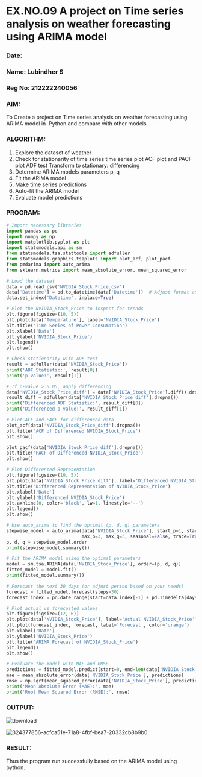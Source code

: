 # EX.NO.09        A project on Time series analysis on weather forecasting using ARIMA model 
### Date: 
### Name: Lubindher S
### Reg No: 212222240056
### AIM:
To Create a project on Time series analysis on weather forecasting using ARIMA model in  Python and compare with other models.
### ALGORITHM:
1. Explore the dataset of weather 
2. Check for stationarity of time series time series plot
   ACF plot and PACF plot
   ADF test
   Transform to stationary: differencing
3. Determine ARIMA models parameters p, q
4. Fit the ARIMA model
5. Make time series predictions
6. Auto-fit the ARIMA model
7. Evaluate model predictions
### PROGRAM:
```python
# Import necessary libraries
import pandas as pd
import numpy as np
import matplotlib.pyplot as plt
import statsmodels.api as sm
from statsmodels.tsa.stattools import adfuller
from statsmodels.graphics.tsaplots import plot_acf, plot_pacf
from pmdarima import auto_arima
from sklearn.metrics import mean_absolute_error, mean_squared_error

# Load the dataset
data = pd.read_csv('NVIDIA_Stock_Price.csv')
data['Datetime'] = pd.to_datetime(data['Datetime'])  # Adjust format as per your data
data.set_index('Datetime', inplace=True)

# Plot the NVIDIA_Stock_Price to inspect for trends
plt.figure(figsize=(10, 5))
plt.plot(data['Temperature'], label='NVIDIA_Stock_Price')
plt.title('Time Series of Power Consumption')
plt.xlabel('Date')
plt.ylabel('NVIDIA_Stock_Price')
plt.legend()
plt.show()

# Check stationarity with ADF test
result = adfuller(data['NVIDIA_Stock_Price'])
print('ADF Statistic:', result[0])
print('p-value:', result[1])

# If p-value > 0.05, apply differencing
data['NVIDIA_Stock_Price_diff'] = data['NVIDIA_Stock_Price'].diff().dropna()
result_diff = adfuller(data['NVIDIA_Stock_Price_diff'].dropna())
print('Differenced ADF Statistic:', result_diff[0])
print('Differenced p-value:', result_diff[1])

# Plot ACF and PACF for differenced data
plot_acf(data['NVIDIA_Stock_Price_diff'].dropna())
plt.title('ACF of Differenced NVIDIA_Stock_Price')
plt.show()

plot_pacf(data['NVIDIA_Stock_Price_diff'].dropna())
plt.title('PACF of Differenced NVIDIA_Stock_Price')
plt.show()

# Plot Differenced Representation
plt.figure(figsize=(10, 5))
plt.plot(data['NVIDIA_Stock_Price_diff'], label='Differenced NVIDIA_Stock_Price', color='red')
plt.title('Differenced Representation of NVIDIA_Stock_Price')
plt.xlabel('Date')
plt.ylabel('Differenced NVIDIA_Stock_Price')
plt.axhline(0, color='black', lw=1, linestyle='--')
plt.legend()
plt.show()

# Use auto_arima to find the optimal (p, d, q) parameters
stepwise_model = auto_arima(data['NVIDIA_Stock_Price'], start_p=1, start_q=1,
                            max_p=3, max_q=3, seasonal=False, trace=True)
p, d, q = stepwise_model.order
print(stepwise_model.summary())

# Fit the ARIMA model using the optimal parameters
model = sm.tsa.ARIMA(data['NVIDIA_Stock_Price'], order=(p, d, q))
fitted_model = model.fit()
print(fitted_model.summary())

# Forecast the next 30 days (or adjust period based on your needs)
forecast = fitted_model.forecast(steps=30)
forecast_index = pd.date_range(start=data.index[-1] + pd.Timedelta(days=1), periods=30, freq='D')

# Plot actual vs forecasted values
plt.figure(figsize=(12, 6))
plt.plot(data['NVIDIA_Stock_Price'], label='Actual NVIDIA_Stock_Price')
plt.plot(forecast_index, forecast, label='Forecast', color='orange')
plt.xlabel('Date')
plt.ylabel('NVIDIA_Stock_Price')
plt.title('ARIMA Forecast of NVIDIA_Stock_Price')
plt.legend()
plt.show()

# Evaluate the model with MAE and RMSE
predictions = fitted_model.predict(start=0, end=len(data['NVIDIA_Stock_Price']) - 1)
mae = mean_absolute_error(data['NVIDIA_Stock_Price'], predictions)
rmse = np.sqrt(mean_squared_error(data['NVIDIA_Stock_Price'], predictions))
print('Mean Absolute Error (MAE):', mae)
print('Root Mean Squared Error (RMSE):', rmse)
```

### OUTPUT:

![download](https://github.com/user-attachments/assets/e4f96a01-6382-4261-9817-153cc68e25f6)

![324377856-acfca51e-71a8-4fbf-bea7-20332cb8b9b0](https://github.com/user-attachments/assets/7613b8ee-89ec-4905-9294-63a4a4ffa4da)


### RESULT:
Thus the program run successfully based on the ARIMA model using python.
